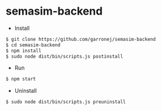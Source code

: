 # semasim-backend

* Install

``` bash
$ git clone https://github.com/garronej/semasim-backend
$ cd semasim-backend
$ npm install
$ sudo node dist/bin/scripts.js postinstall
```
* Run
``` bash
$ npm start
```
* Uninstall
``` bash
$ sudo node dist/bin/scripts.js preuninstall
```